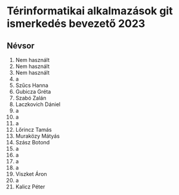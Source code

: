 # Térinformatikai alkalmazások git ismerkedés bevezető 2023
## Névsor
1. Nem használt
2. Nem használt
3. Nem használt
4. a
5. Szűcs Hanna
6. Gubicza Gréta 
7. Szabó Zalán
8. Laczkovich Dániel
9. a
10. a
11. a
12. Lőrincz Tamás
13. Muraközy Mátyás
14. Szász Botond
15. a
16. a
17. a
18. a
19. Viszket Áron
20. a
21. Kalicz Péter
